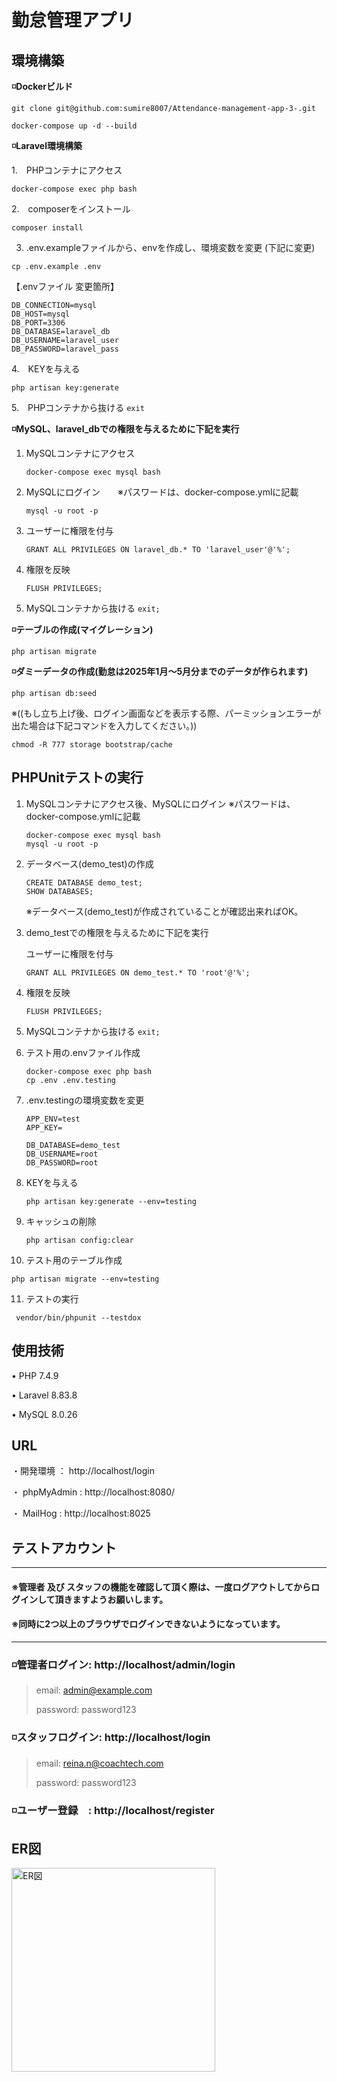 # 勤怠管理アプリ
## 環境構築
**◽️Dockerビルド**

```
git clone git@github.com:sumire8007/Attendance-management-app-3-.git
```
```
docker-compose up -d --build
```

**◽️Laravel環境構築**

1.　PHPコンテナにアクセス
```
docker-compose exec php bash
```
2.　composerをインストール
```
composer install
```
3. .env.exampleファイルから、envを作成し、環境変数を変更 (下記に変更)
```
cp .env.example .env
```
【.envファイル 変更箇所】
```
DB_CONNECTION=mysql
DB_HOST=mysql
DB_PORT=3306
DB_DATABASE=laravel_db
DB_USERNAME=laravel_user
DB_PASSWORD=laravel_pass
   ```
4.　KEYを与える
  ```
  php artisan key:generate
  ```
5.　PHPコンテナから抜ける
   ```exit```

**◽️MySQL、laravel_dbでの権限を与えるために下記を実行**
1. MySQLコンテナにアクセス
   ```
   docker-compose exec mysql bash
   ```
2. MySQLにログイン　　※パスワードは、docker-compose.ymlに記載
   ```
   mysql -u root -p
   ```           
5. ユーザーに権限を付与
   ```
   GRANT ALL PRIVILEGES ON laravel_db.* TO 'laravel_user'@'%';
   ```
  
4. 権限を反映
   ```
   FLUSH PRIVILEGES;
   ```
  
5. MySQLコンテナから抜ける
   ```exit;```
   
**◽️テーブルの作成(マイグレーション)**
```
php artisan migrate
```

**◽️ダミーデータの作成(勤怠は2025年1月〜5月分までのデータが作られます)**
```
php artisan db:seed
```
※((もし立ち上げ後、ログイン画面などを表示する際、パーミッションエラーが出た場合は下記コマンドを入力してください。))
```
chmod -R 777 storage bootstrap/cache
```

## PHPUnitテストの実行
1. MySQLコンテナにアクセス後、MySQLにログイン ※パスワードは、docker-compose.ymlに記載
   ```
   docker-compose exec mysql bash
   mysql -u root -p
   ```
2. データベース(demo_test)の作成 
   ```
   CREATE DATABASE demo_test;
   SHOW DATABASES;
   ```
    ※データベース(demo_test)が作成されていることが確認出来ればOK。
 
3. demo_testでの権限を与えるために下記を実行
       
    ユーザーに権限を付与
      ```
      GRANT ALL PRIVILEGES ON demo_test.* TO 'root'@'%';
      ```
  
4. 権限を反映
   ```
   FLUSH PRIVILEGES;
   ```

5. MySQLコンテナから抜ける
   ```exit;```

   
6. テスト用の.envファイル作成
   ```
   docker-compose exec php bash
   cp .env .env.testing
   ```
  
7. .env.testingの環境変数を変更
   ```
   APP_ENV=test
   APP_KEY=

   DB_DATABASE=demo_test
   DB_USERNAME=root
   DB_PASSWORD=root
   ```
8. KEYを与える
   ```
   php artisan key:generate --env=testing
   ```
9. キャッシュの削除
   ```
   php artisan config:clear
   ```
10. テスト用のテーブル作成
   ```
   php artisan migrate --env=testing
   ```
11. テストの実行
  ```
   vendor/bin/phpunit --testdox
  ```

   
   
## 使用技術
• PHP 7.4.9

• Laravel 8.83.8

• MySQL 8.0.26


## URL

・開発環境 ： http://localhost/login

・ phpMyAdmin : http://localhost:8080/

・ MailHog : http://localhost:8025

## テストアカウント
-----------------------------------------------------------------------------------------------
#### ※管理者 及び スタッフの機能を確認して頂く際は、一度ログアウトしてからログインして頂きますようお願いします。
#### ※同時に2つ以上のブラウザでログインできないようになっています。
-----------------------------------------------------------------------------------------------
### ◽️管理者ログイン: http://localhost/admin/login

   > email: admin@example.com
   > 
   > password: password123

### ◽️スタッフログイン: http://localhost/login

   > email: reina.n@coachtech.com
   > 
   > password: password123

### ◽️ユーザー登録　: http://localhost/register


## ER図

<img width="326" alt="ER図" src="" />
